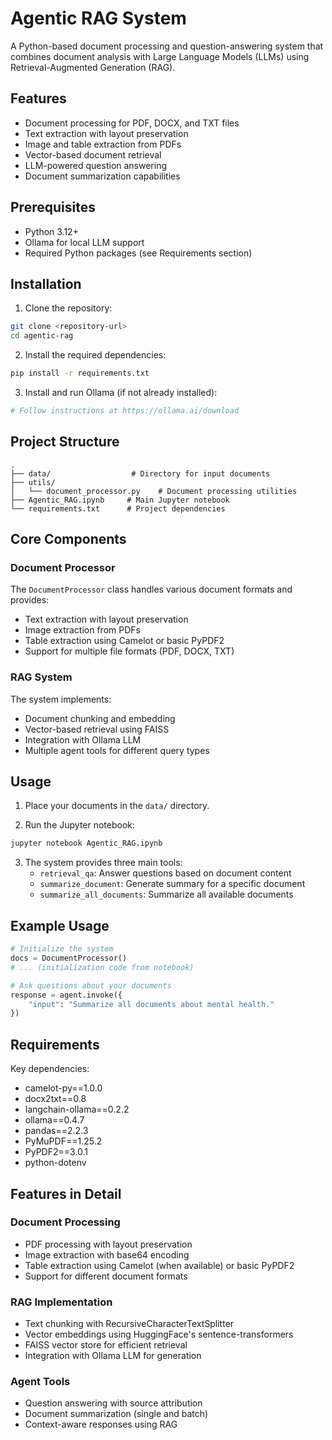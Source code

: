 # Agentic RAG System

A Python-based document processing and question-answering system that combines document analysis with Large Language Models (LLMs) using Retrieval-Augmented Generation (RAG).

## Features

- Document processing for PDF, DOCX, and TXT files
- Text extraction with layout preservation
- Image and table extraction from PDFs
- Vector-based document retrieval
- LLM-powered question answering
- Document summarization capabilities

## Prerequisites

- Python 3.12+
- Ollama for local LLM support
- Required Python packages (see Requirements section)

## Installation

1. Clone the repository:

```bash
git clone <repository-url>
cd agentic-rag
```

2. Install the required dependencies:

```bash
pip install -r requirements.txt
```

3. Install and run Ollama (if not already installed):

```bash
# Follow instructions at https://ollama.ai/download
```

## Project Structure

```
.
├── data/                  # Directory for input documents
├── utils/
│   └── document_processor.py    # Document processing utilities
├── Agentic_RAG.ipynb     # Main Jupyter notebook
└── requirements.txt      # Project dependencies
```

## Core Components

### Document Processor

The `DocumentProcessor` class handles various document formats and provides:

- Text extraction with layout preservation
- Image extraction from PDFs
- Table extraction using Camelot or basic PyPDF2
- Support for multiple file formats (PDF, DOCX, TXT)

### RAG System

The system implements:

- Document chunking and embedding
- Vector-based retrieval using FAISS
- Integration with Ollama LLM
- Multiple agent tools for different query types

## Usage

1. Place your documents in the `data/` directory.

2. Run the Jupyter notebook:

```bash
jupyter notebook Agentic_RAG.ipynb
```

3. The system provides three main tools:
   - `retrieval_qa`: Answer questions based on document content
   - `summarize_document`: Generate summary for a specific document
   - `summarize_all_documents`: Summarize all available documents

## Example Usage

```python
# Initialize the system
docs = DocumentProcessor()
# ... (initialization code from notebook)

# Ask questions about your documents
response = agent.invoke({
    "input": "Summarize all documents about mental health."
})
```

## Requirements

Key dependencies:

- camelot-py==1.0.0
- docx2txt==0.8
- langchain-ollama==0.2.2
- ollama==0.4.7
- pandas==2.2.3
- PyMuPDF==1.25.2
- PyPDF2==3.0.1
- python-dotenv

## Features in Detail

### Document Processing

- PDF processing with layout preservation
- Image extraction with base64 encoding
- Table extraction using Camelot (when available) or basic PyPDF2
- Support for different document formats

### RAG Implementation

- Text chunking with RecursiveCharacterTextSplitter
- Vector embeddings using HuggingFace's sentence-transformers
- FAISS vector store for efficient retrieval
- Integration with Ollama LLM for generation

### Agent Tools

- Question answering with source attribution
- Document summarization (single and batch)
- Context-aware responses using RAG
